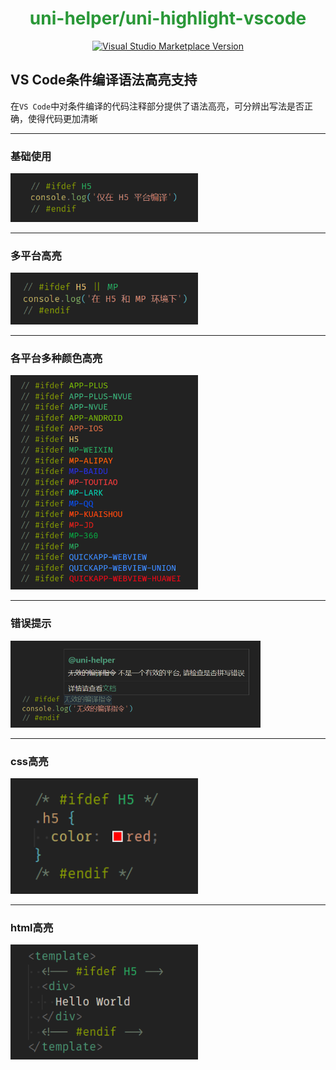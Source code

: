 <h1 align="center"><font color="#2a9838">uni-helper/uni-highlight-vscode</font></h1>
<p align="center">
<a href="https://marketplace.visualstudio.com/items?itemName=uni-helper.uni-highlight-vscode" target="__blank"><img src="https://img.shields.io/visual-studio-marketplace/v/uni-helper.uni-highlight-vscode.svg?color=4d9375&amp;label=Marketplace&logo=visual-studio-code" alt="Visual Studio Marketplace Version" /></a>
</p>

## VS Code条件编译语法高亮支持
在`VS Code`中对条件编译的代码注释部分提供了语法高亮，可分辨出写法是否正确，使得代码更加清晰

***

### 基础使用
<img src="./.github/images/base.png" width="300">

***

### 多平台高亮
<img src="./.github/images/more.png" width="300">

***
### 各平台多种颜色高亮
<img src="./.github/images/colorful.png" width="300">

***

### 错误提示
<img src='./.github/images/error.png' width="400">

***

### css高亮
<img src='./.github/images/css.png' width="300">

***

### html高亮
<img src='./.github/images/html.png' width="300">
